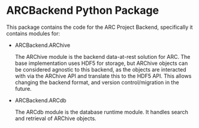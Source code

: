 # ARCBackend Python Package

This package contains the code for the ARC Project Backend, specifically it contains modules for:

* ARCBackend.ARChive

   The ARChive module is the backend data-at-rest solution for ARC.  The base implementation uses HDF5 for storage, but ARChive objects can be considered agnostic to this backend, as the objects are interacted with via the ARChive API and translate this to the HDF5 API.  This allows changing the backend format, and version control/migration in the future.

* ARCBackend.ARCdb

   The ARCdb module is the database runtime module.  It handles search and retrieval of ARChive objects.
